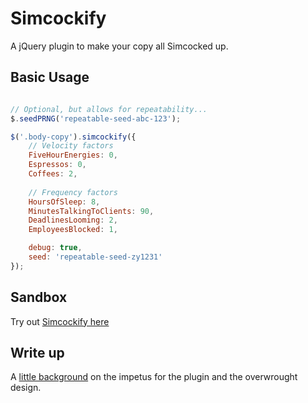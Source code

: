 # Simcockify

A jQuery plugin to make your copy all Simcocked up.

## Basic Usage
```javascript

// Optional, but allows for repeatability...
$.seedPRNG('repeatable-seed-abc-123');

$('.body-copy').simcockify({
	// Velocity factors
	FiveHourEnergies: 0,
	Espressos: 0,
	Coffees: 2,
	
	// Frequency factors
	HoursOfSleep: 8,
	MinutesTalkingToClients: 90,
	DeadlinesLooming: 2,
	EmployeesBlocked: 1,

	debug: true,
	seed: 'repeatable-seed-zy1231'
});
```

## Sandbox

Try out [Simcockify here](https://theraccoonbear.github.io/Simcockify/sample.html)

## Write up

A [little background](https://earthlinginteractive.com/blog/item/simcockify-a-typo-generator-plugin) on the impetus for the plugin and the overwrought design.